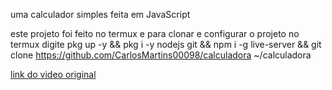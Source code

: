 uma calculador simples feita em JavaScript

este projeto foi feito no termux e para clonar e configurar o projeto no termux 
digite pkg up -y && pkg i -y nodejs git && npm i -g live-server && git clone https://github.com/CarlosMartins00098/calculadora ~/calculadora

[link do video original](https://www.youtube.com/watch?v=b0_Yv-HomnE) 
